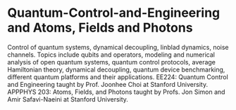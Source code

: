# Quantum-Control-and-Engineering and Atoms, Fields and Photons
Control of quantum systems, dynamical decoupling, linblad dynamics, noise channels.
Topics include qubits and operators, modeling and numerical analysis of open quantum systems, quantum control protocols, average Hamiltonian theory, dynamical decoupling, quantum device benchmarking, different quantum platforms and their applications.
EE224: Quantum Control and Engineering taught by Prof. Joonhee Choi at Stanford University.
APPPHYS 203: Atoms, Fields, and Photons taught by Profs. Jon Simon and Amir Safavi-Naeini at Stanford University.
